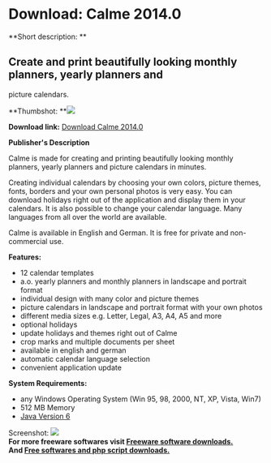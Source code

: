 # Download: Calme 2014.0

**Short description: **

## Create and print beautifully looking monthly planners, yearly planners and
picture calendars.

  
**Thumbshot: **![](http://www.freewarefiles.com/screenshot/calme2013_md.jpg)   
  
**Download link:** [Download Calme 2014.0](http://freesoftwares.boysofts.com/Calme_program_54282.html)  
  

**Publisher's Description**  
  

Calme is made for creating and printing beautifully looking monthly planners,
yearly planners and picture calendars in minutes.

Creating individual calendars by choosing your own colors, picture themes,
fonts, borders and your own personal photos is very easy. You can download
holidays right out of the application and display them in your calendars. It
is also possible to change your calendar language. Many languages from all
over the world are available.

Calme is available in English and German. It is free for private and non-
commercial use.

**Features:**

  * 12 calendar templates 
  * a.o. yearly planners and monthly planners in landscape and portrait format 
  * individual design with many color and picture themes 
  * picture calendars in landscape and portrait format with your own photos 
  * different media sizes e.g. Letter, Legal, A3, A4, A5 and more 
  * optional holidays 
  * update holidays and themes right out of Calme 
  * crop marks and multiple documents per sheet 
  * available in english and german 
  * automatic calendar language selection 
  * convenient application update 

**System Requirements:**

  * any Windows Operating System (Win 95, 98, 2000, NT, XP, Vista, Win7) 
  * 512 MB Memory 
  * [Java Version 6](http://java.sun.com/javase/downloads/index.jsp)

  
  
Screenshot: ![](http://www.freewarefiles.com/screenshot/calme2013.jpg)  
**For more freeware softwares visit [Freeware software downloads.](http://freesoftwares.boysofts.com/)**   
**And [Free softwares and php script downloads.](http://www.boysofts.com/)**

